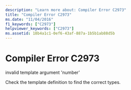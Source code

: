 ```yaml
---
description: "Learn more about: Compiler Error C2973"
title: "Compiler Error C2973"
ms.date: "11/04/2016"
f1_keywords: ["C2973"]
helpviewer_keywords: ["C2973"]
ms.assetid: 18b4a1c1-0ef6-43af-887a-1b5b1ab88d5b
---
```

# Compiler Error C2973

invalid template argument 'number'

Check the template definition to find the correct types.
